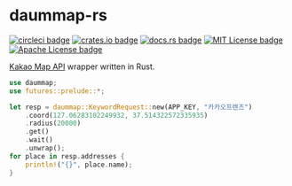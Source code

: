 # daummap-rs

[![circleci badge]][circleci]
[![crates.io badge]][crates.io]
[![docs.rs badge]][docs.rs]
[![MIT License badge]](LICENSE-MIT)
[![Apache License badge]](LICENSE-APACHE)

[Kakao Map API](https://developers.kakao.com/docs/restapi/local) wrapper written in Rust.

```rust
use daummap;
use futures::prelude::*;

let resp = daummap::KeywordRequest::new(APP_KEY, "카카오프렌즈")
    .coord(127.06283102249932, 37.514322572335935)
    .radius(20000)
    .get()
    .wait()
    .unwrap();
for place in resp.addresses {
    println!("{}", place.name);
}
```

[circleci]: https://circleci.com/gh/pbzweihander/daummap-rs
[circleci badge]: https://circleci.com/gh/pbzweihander/daummap-rs.svg?style=shield
[crates.io]: https://crates.io/crates/daummap
[crates.io badge]: https://badgen.net/crates/v/daummap
[docs.rs]: https://docs.rs/daummap
[docs.rs badge]: https://docs.rs/daummap/badge.svg
[MIT License badge]: https://badgen.net/badge/license/MIT/blue
[Apache License badge]: https://badgen.net/badge/license/Apache-2.0/blue
